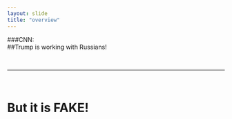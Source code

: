 ```yaml
---
layout: slide
title: "overview"
---
```

###CNN:  
##Trump is working with Russians!

<br>

---
<br>

But it is FAKE! 
===
